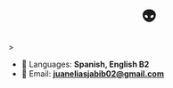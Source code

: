 <h1 align="center">👽</h1>>

- 💬 Languages: **Spanish, English B2**
- 💌 Email: **juaneliasjabib02@gmail.com**
